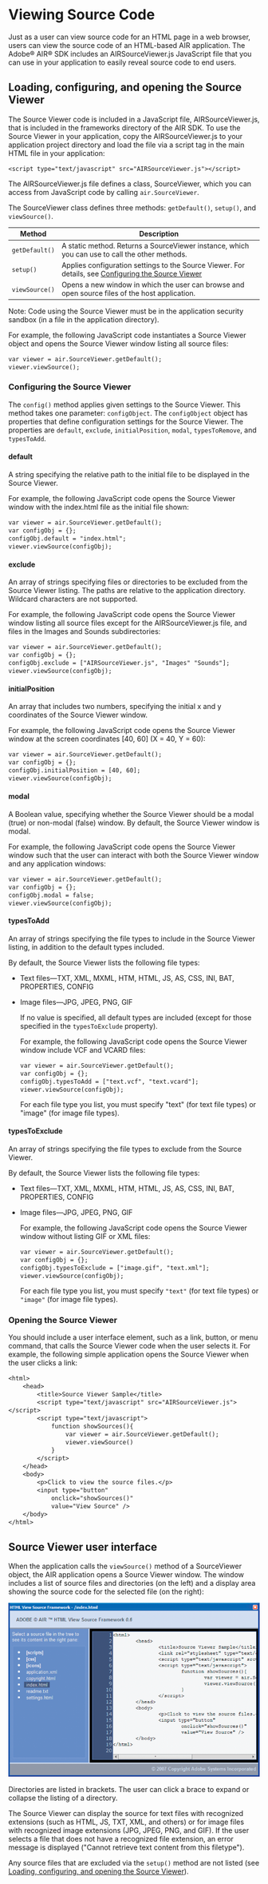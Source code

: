 # Viewing Source Code

Just as a user can view source code for an HTML page in a web browser, users can
view the source code of an HTML-based AIR application. The Adobe® AIR® SDK
includes an AIRSourceViewer.js JavaScript file that you can use in your
application to easily reveal source code to end users.

## Loading, configuring, and opening the Source Viewer

The Source Viewer code is included in a JavaScript file, AIRSourceViewer.js,
that is included in the frameworks directory of the AIR SDK. To use the Source
Viewer in your application, copy the AIRSourceViewer.js to your application
project directory and load the file via a script tag in the main HTML file in
your application:

    <script type="text/javascript" src="AIRSourceViewer.js"></script>

The AIRSourceViewer.js file defines a class, SourceViewer, which you can access
from JavaScript code by calling `air.SourceViewer`.

The SourceViewer class defines three methods: `getDefault()`, `setup()`, and
`viewSource()`.

| Method         | Description                                                                                                                                           |
| -------------- | ----------------------------------------------------------------------------------------------------------------------------------------------------- |
| `getDefault()` | A static method. Returns a SourceViewer instance, which you can use to call the other methods.                                                        |
| `setup()`      | Applies configuration settings to the Source Viewer. For details, see [Configuring the Source Viewer](WS5b3ccc516d4fbf351e63e3d118666ade46-7c4e.html) |
| `viewSource()` | Opens a new window in which the user can browse and open source files of the host application.                                                        |

Note: Code using the Source Viewer must be in the application security sandbox
(in a file in the application directory).

For example, the following JavaScript code instantiates a Source Viewer object
and opens the Source Viewer window listing all source files:

    var viewer = air.SourceViewer.getDefault();
    viewer.viewSource();

### Configuring the Source Viewer

The `config()` method applies given settings to the Source Viewer. This method
takes one parameter: `configObject`. The `configObject` object has properties
that define configuration settings for the Source Viewer. The properties are
`default`, `exclude`, `initialPosition`, `modal`, `typesToRemove`, and
`typesToAdd`.

#### default

A string specifying the relative path to the initial file to be displayed in the
Source Viewer.

For example, the following JavaScript code opens the Source Viewer window with
the index.html file as the initial file shown:

    var viewer = air.SourceViewer.getDefault();
    var configObj = {};
    configObj.default = "index.html";
    viewer.viewSource(configObj);

#### exclude

An array of strings specifying files or directories to be excluded from the
Source Viewer listing. The paths are relative to the application directory.
Wildcard characters are not supported.

For example, the following JavaScript code opens the Source Viewer window
listing all source files except for the AIRSourceViewer.js file, and files in
the Images and Sounds subdirectories:

    var viewer = air.SourceViewer.getDefault();
    var configObj = {};
    configObj.exclude = ["AIRSourceViewer.js", "Images" "Sounds"];
    viewer.viewSource(configObj);

#### initialPosition

An array that includes two numbers, specifying the initial x and y coordinates
of the Source Viewer window.

For example, the following JavaScript code opens the Source Viewer window at the
screen coordinates \[40, 60\] (X = 40, Y = 60):

    var viewer = air.SourceViewer.getDefault();
    var configObj = {};
    configObj.initialPosition = [40, 60];
    viewer.viewSource(configObj);

#### modal

A Boolean value, specifying whether the Source Viewer should be a modal (true)
or non-modal (false) window. By default, the Source Viewer window is modal.

For example, the following JavaScript code opens the Source Viewer window such
that the user can interact with both the Source Viewer window and any
application windows:

    var viewer = air.SourceViewer.getDefault();
    var configObj = {};
    configObj.modal = false;
    viewer.viewSource(configObj);

#### typesToAdd

An array of strings specifying the file types to include in the Source Viewer
listing, in addition to the default types included.

By default, the Source Viewer lists the following file types:

- Text files—TXT, XML, MXML, HTM, HTML, JS, AS, CSS, INI, BAT, PROPERTIES,
  CONFIG

- Image files—JPG, JPEG, PNG, GIF

  If no value is specified, all default types are included (except for those
  specified in the `typesToExclude` property).

  For example, the following JavaScript code opens the Source Viewer window
  include VCF and VCARD files:

      var viewer = air.SourceViewer.getDefault();
      var configObj = {};
      configObj.typesToAdd = ["text.vcf", "text.vcard"];
      viewer.viewSource(configObj);

  For each file type you list, you must specify "text" (for text file types) or
  "image" (for image file types).

#### typesToExclude

An array of strings specifying the file types to exclude from the Source Viewer.

By default, the Source Viewer lists the following file types:

- Text files—TXT, XML, MXML, HTM, HTML, JS, AS, CSS, INI, BAT, PROPERTIES,
  CONFIG

- Image files—JPG, JPEG, PNG, GIF

  For example, the following JavaScript code opens the Source Viewer window
  without listing GIF or XML files:

      var viewer = air.SourceViewer.getDefault();
      var configObj = {};
      configObj.typesToExclude = ["image.gif", "text.xml"];
      viewer.viewSource(configObj);

  For each file type you list, you must specify `"text"` (for text file types)
  or `"image"` (for image file types).

### Opening the Source Viewer

You should include a user interface element, such as a link, button, or menu
command, that calls the Source Viewer code when the user selects it. For
example, the following simple application opens the Source Viewer when the user
clicks a link:

    <html>
        <head>
            <title>Source Viewer Sample</title>
            <script type="text/javascript" src="AIRSourceViewer.js"></script>
            <script type="text/javascript">
                function showSources(){
                    var viewer = air.SourceViewer.getDefault();
                    viewer.viewSource()
                }
            </script>
        </head>
        <body>
            <p>Click to view the source files.</p>
            <input type="button"
                onclick="showSources()"
                value="View Source" />
        </body>
    </html>

## Source Viewer user interface

When the application calls the `viewSource()` method of a SourceViewer object,
the AIR application opens a Source Viewer window. The window includes a list of
source files and directories (on the left) and a display area showing the source
code for the selected file (on the right):

![](./img/HTMLSourceViewer_popup.png)

Directories are listed in brackets. The user can click a brace to expand or
collapse the listing of a directory.

The Source Viewer can display the source for text files with recognized
extensions (such as HTML, JS, TXT, XML, and others) or for image files with
recognized image extensions (JPG, JPEG, PNG, and GIF). If the user selects a
file that does not have a recognized file extension, an error message is
displayed ("Cannot retrieve text content from this filetype").

Any source files that are excluded via the `setup()` method are not listed (see
[Loading, configuring, and opening the Source Viewer](WS5b3ccc516d4fbf351e63e3d118666ade46-7c4d.html)).
